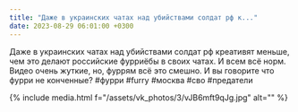 ```yaml
---
title: "Даже в украинских чатах над убийствами солдат рф к..."
date: 2023-08-29 06:01:00 +0300
---
```


Даже в украинских чатах над убийствами солдат рф креативят меньше, чем это делают российские фурриёбы в своих чатах. И всем всё норм.
Видео очень жуткие, но, фуррям всё это смешно. И вы говорите что фурри не конченные?
#фурри #furry #москва #сво #предатели

{% include media.html f="/assets/vk_photos/3/vJB6mft9qJg.jpg" alt="" %}
